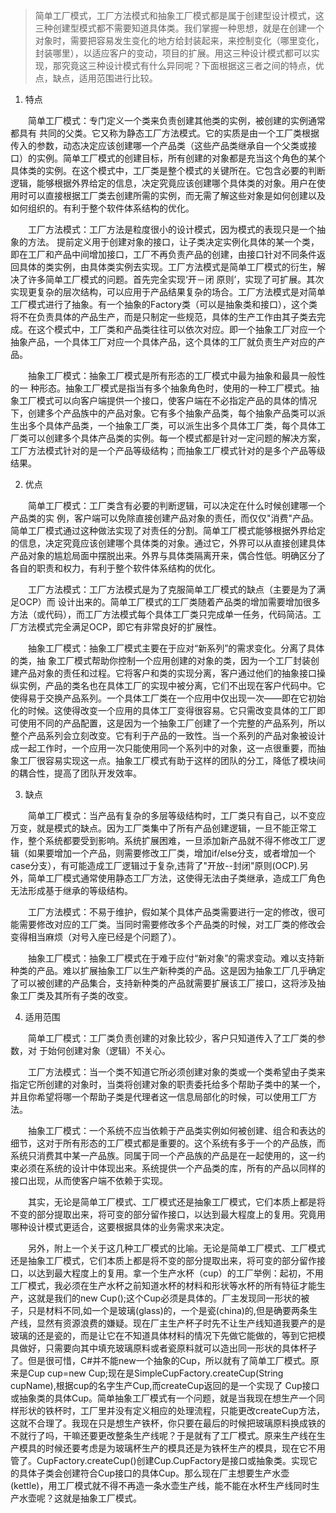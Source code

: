 

> 简单工厂模式，工厂方法模式和抽象工厂模式都是属于创建型设计模式，这三种创建型模式都不需要知道具体类。我们掌握一种思想，就是在创建一个对象时，需要把容易发生变化的地方给封装起来，来控制变化（哪里变化，封装哪里），以适应客户的变动，项目的扩展。用这三种设计模式都可以实现，那究竟这三种设计模式有什么异同呢？下面根据这三者之间的特点，优点，缺点，适用范围进行比较。

1. 特点

　　简单工厂模式：专门定义一个类来负责创建其他类的实例，被创建的实例通常都具有 共同的父类。它又称为静态工厂方法模式。它的实质是由一个工厂类根据传入的参数，动态决定应该创建哪一个产品类（这些产品类继承自一个父类或接口）的实例。简单工厂模式的创建目标，所有创建的对象都是充当这个角色的某个具体类的实例。在这个模式中，工厂类是整个模式的关键所在。它包含必要的判断逻辑，能够根据外界给定的信息，决定究竟应该创建哪个具体类的对象。用户在使用时可以直接根据工厂类去创建所需的实例，而无需了解这些对象是如何创建以及如何组织的。有利于整个软件体系结构的优化。

　　工厂方法模式：工厂方法是粒度很小的设计模式，因为模式的表现只是一个抽象的方法。 提前定义用于创建对象的接口，让子类决定实例化具体的某一个类，即在工厂和产品中间增加接口，工厂不再负责产品的创建，由接口针对不同条件返回具体的类实例，由具体类实例去实现。工厂方法模式是简单工厂模式的衍生，解决了许多简单工厂模式的问题。首先完全实现‘开－闭 原则’，实现了可扩展。其次实现更复杂的层次结构，可以应用于产品结果复杂的场合。工厂方法模式是对简单工厂模式进行了抽象。有一个抽象的Factory类（可以是抽象类和接口），这个类将不在负责具体的产品生产，而是只制定一些规范，具体的生产工作由其子类去完成。在这个模式中，工厂类和产品类往往可以依次对应。即一个抽象工厂对应一个抽象产品，一个具体工厂对应一个具体产品，这个具体的工厂就负责生产对应的产品。

　　抽象工厂模式：抽象工厂模式是所有形态的工厂模式中最为抽象和最具一般性的一 种形态。抽象工厂模式是指当有多个抽象角色时，使用的一种工厂模式。抽象工厂模式可以向客户端提供一个接口，使客户端在不必指定产品的具体的情况下，创建多个产品族中的产品对象。它有多个抽象产品类，每个抽象产品类可以派生出多个具体产品类，一个抽象工厂类，可以派生出多个具体工厂类，每个具体工厂类可以创建多个具体产品类的实例。每一个模式都是针对一定问题的解决方案，工厂方法模式针对的是一个产品等级结构；而抽象工厂模式针对的是多个产品等级结果。

2. 优点

　　简单工厂模式：工厂类含有必要的判断逻辑，可以决定在什么时候创建哪一个产品类的实 例，客户端可以免除直接创建产品对象的责任，而仅仅"消费"产品。简单工厂模式通过这种做法实现了对责任的分割。简单工厂模式能够根据外界给定的信息，决定究竟应该创建哪个具体类的对象。通过它，外界可以从直接创建具体产品对象的尴尬局面中摆脱出来。外界与具体类隔离开来，偶合性低。明确区分了各自的职责和权力，有利于整个软件体系结构的优化。

　　工厂方法模式：工厂方法模式是为了克服简单工厂模式的缺点（主要是为了满足OCP）而 设计出来的。简单工厂模式的工厂类随着产品类的增加需要增加很多方法（或代码），而工厂方法模式每个具体工厂类只完成单一任务，代码简洁。工厂方法模式完全满足OCP，即它有非常良好的扩展性。

　　抽象工厂模式：抽象工厂模式主要在于应对“新系列”的需求变化。分离了具体的类，抽 象工厂模式帮助你控制一个应用创建的对象的类，因为一个工厂封装创建产品对象的责任和过程。它将客户和类的实现分离，客户通过他们的抽象接口操纵实例，产品的类名也在具体工厂的实现中被分离，它们不出现在客户代码中。它使得易于交换产品系列。一个具体工厂类在一个应用中仅出现一次——即在它初始化的时候。这使得改变一个应用的具体工厂变得很容易。它只需改变具体的工厂即可使用不同的产品配置，这是因为一个抽象工厂创建了一个完整的产品系列，所以整个产品系列会立刻改变。它有利于产品的一致性。当一个系列的产品对象被设计成一起工作时，一个应用一次只能使用同一个系列中的对象，这一点很重要，而抽象工厂很容易实现这一点。抽象工厂模式有助于这样的团队的分工，降低了模块间的耦合性，提高了团队开发效率。

3. 缺点

　　简单工厂模式：当产品有复杂的多层等级结构时，工厂类只有自己，以不变应万变，就是模式的缺点。因为工厂类集中了所有产品创建逻辑，一旦不能正常工作，整个系统都要受到影响。系统扩展困难，一旦添加新产品就不得不修改工厂逻辑（如果要增加一个产品，则需要修改工厂类，增加if/else分支，或者增加一个case分支），有可能造成工厂逻辑过于复杂,违背了"开放--封闭"原则(OCP).另外，简单工厂模式通常使用静态工厂方法，这使得无法由子类继承，造成工厂角色无法形成基于继承的等级结构。

　　工厂方法模式：不易于维护，假如某个具体产品类需要进行一定的修改，很可能需要修改对应的工厂类。当同时需要修改多个产品类的时候，对工厂类的修改会变得相当麻烦（对号入座已经是个问题了）。

　　抽象工厂模式：抽象工厂模式在于难于应付“新对象”的需求变动。难以支持新种类的产品。难以扩展抽象工厂以生产新种类的产品。这是因为抽象工厂几乎确定了可以被创建的产品集合，支持新种类的产品就需要扩展该工厂接口，这将涉及抽象工厂类及其所有子类的改变。

4. 适用范围

　　简单工厂模式：工厂类负责创建的对象比较少，客户只知道传入了工厂类的参数，对 于始何创建对象（逻辑）不关心。

　　工厂方法模式：当一个类不知道它所必须创建对象的类或一个类希望由子类来指定它所创建的对象时，当类将创建对象的职责委托给多个帮助子类中的某一个，并且你希望将哪一个帮助子类是代理者这一信息局部化的时候，可以使用工厂方法。

　　抽象工厂模式：一个系统不应当依赖于产品类实例如何被创建、组合和表达的细节，这对于所有形态的工厂模式都是重要的。这个系统有多于一个的产品族，而系统只消费其中某一产品族。同属于同一个产品族的产品是在一起使用的，这一约束必须在系统的设计中体现出来。系统提供一个产品类的库，所有的产品以同样的接口出现，从而使客户端不依赖于实现。

　　其实，无论是简单工厂模式、工厂模式还是抽象工厂模式，它们本质上都是将不变的部分提取出来，将可变的部分留作接口，以达到最大程度上的复用。究竟用哪种设计模式更适合，这要根据具体的业务需求来决定。

　　另外，附上一个关于这几种工厂模式的比喻。无论是简单工厂模式、工厂模式还是抽象工厂模式，它们本质上都是将不变的部分提取出来，将可变的部分留作接口，以达到最大程度上的复用。拿一个生产水杯（cup）的工厂举例：起初，不用工厂模式，我必须在生产水杯之前知道水杯的材料和形状等水杯的所有特征才能生产，这就是我们的new Cup();这个Cup必须是具体的。厂主发现同一形状的被子，只是材料不同,如一个是玻璃(glass)的，一个是瓷(china)的,但是确要两条生产线，显然有资源浪费的嫌疑。现在厂主生产杯子时先不让生产线知道我要产的是玻璃的还是瓷的，而是让它在不知道具体材料的情况下先做它能做的，等到它把模具做好，只需要向其中填充玻璃原料或者瓷原料就可以造出同一形状的具体杯子了。但是很可惜，C#并不能new一个抽象的Cup，所以就有了简单工厂模式。原来是Cup cup=new Cup;现在是SimpleCupFactory.createCup(String cupName),根据cup的名字生产Cup,而createCup返回的是一个实现了 Cup接口或抽象类的具体Cup。简单抽象工厂模式有一个问题，就是当我现在想生产一个同样形状的铁杯时，工厂里并没有定义相应的处理流程，只能更改createCup方法，这就不合理了。我现在只是想生产铁杯，你只要在最后的时候把玻璃原料换成铁的不就行了吗，干嘛还要更改整条生产线呢？于是就有了工厂模式。原来生产线在生产模具的时候还要考虑是为玻璃杯生产的模具还是为铁杯生产的模具，现在它不用管了。CupFactory.createCup()创建Cup.CupFactory是接口或抽象类。实现它的具体子类会创建符合Cup接口的具体Cup。那么现在厂主想要生产水壶(kettle)，用工厂模式就不得不再造一条水壶生产线，能不能在水杯生产线同时生产水壶呢？这就是抽象工厂模式。